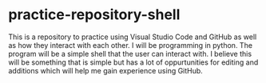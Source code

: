 # practice-repository-shell

This is a repository to practice using Visual Studio Code and GitHub as well as how they interact with each other. I will be programming in python. The program will be a simple shell that the user can interact with. I believe this will be something that is simple but has a lot of oppurtunities for editing and additions which will help me gain experience using GitHub.
